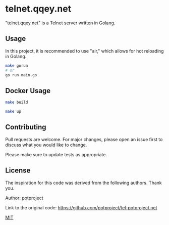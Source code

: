# telnet.qqey.net

"telnet.qqey.net" is a Telnet server written in Golang.

## Usage

In this project, it is recommended to use "air," which allows for hot reloading in Golang.

```sh
make gorun
# or
go run main.go
```

## Docker Usage

```sh
make build

make up
```

## Contributing

Pull requests are welcome. For major changes, please open an issue first
to discuss what you would like to change.

Please make sure to update tests as appropriate.

## License

The inspiration for this code was derived from the following authors. Thank you.

Author: potproject

Link to the original code: https://github.com/potproject/tel-potproject.net

[MIT](https://choosealicense.com/licenses/mit/)
